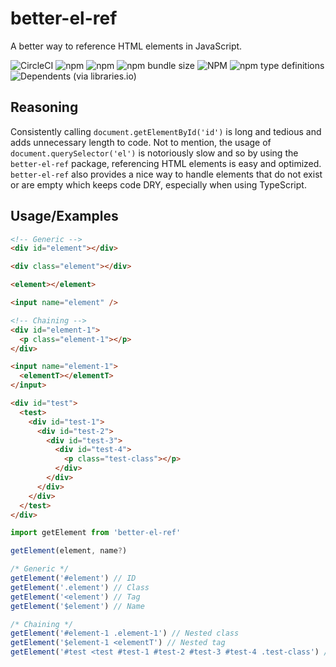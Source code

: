# better-el-ref

A better way to reference HTML elements in JavaScript.

![CircleCI](https://img.shields.io/circleci/build/github/drewmrk/better-el-ref?style=flat-square) ![npm](https://img.shields.io/npm/v/better-el-ref?style=flat-square) ![npm](https://img.shields.io/npm/dt/better-el-ref?style=flat-square) ![npm bundle size](https://img.shields.io/bundlephobia/minzip/better-el-ref?style=flat-square) ![NPM](https://img.shields.io/npm/l/better-el-ref?style=flat-square) ![npm type definitions](https://img.shields.io/npm/types/better-el-ref?style=flat-square) ![Dependents (via libraries.io)](https://img.shields.io/librariesio/dependents/npm/better-el-ref?style=flat-square)

## Reasoning

Consistently calling `document.getElementById('id')` is long and tedious and adds unnecessary length to code. Not to mention, the usage of `document.querySelector('el')` is notoriously slow and so by using the `better-el-ref` package, referencing HTML elements is easy and optimized. `better-el-ref` also provides a nice way to handle elements that do not exist or are empty which keeps code DRY, especially when using TypeScript.

## Usage/Examples

```html
<!-- Generic -->
<div id="element"></div>

<div class="element"></div>

<element></element>

<input name="element" />

<!-- Chaining -->
<div id="element-1">
  <p class="element-1"></p>
</div>

<input name="element-1">
  <elementT></elementT>
</input>

<div id="test">
  <test>
    <div id="test-1">
      <div id="test-2">
        <div id="test-3">
          <div id="test-4">
            <p class="test-class"></p>
          </div>
        </div>
      </div>
    </div>
  </test>
</div>
```

```js
import getElement from 'better-el-ref'

getElement(element, name?)

/* Generic */
getElement('#element') // ID
getElement('.element') // Class
getElement('<element') // Tag
getElement('$element') // Name

/* Chaining */
getElement('#element-1 .element-1') // Nested class
getElement('$element-1 <elementT') // Nested tag
getElement('#test <test #test-1 #test-2 #test-3 #test-4 .test-class') // Nested class
```
